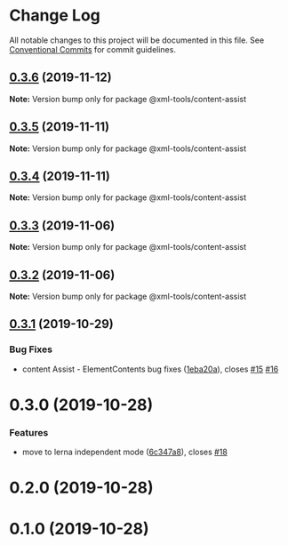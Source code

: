 # Change Log

All notable changes to this project will be documented in this file.
See [Conventional Commits](https://conventionalcommits.org) for commit guidelines.

## [0.3.6](https://github.com/sap/xml-tools/compare/@xml-tools/content-assist@0.3.5...@xml-tools/content-assist@0.3.6) (2019-11-12)

**Note:** Version bump only for package @xml-tools/content-assist

## [0.3.5](https://github.com/sap/xml-tools/compare/@xml-tools/content-assist@0.3.4...@xml-tools/content-assist@0.3.5) (2019-11-11)

**Note:** Version bump only for package @xml-tools/content-assist

## [0.3.4](https://github.com/sap/xml-tools/compare/@xml-tools/content-assist@0.3.3...@xml-tools/content-assist@0.3.4) (2019-11-11)

**Note:** Version bump only for package @xml-tools/content-assist

## [0.3.3](https://github.com/sap/xml-tools/compare/@xml-tools/content-assist@0.3.2...@xml-tools/content-assist@0.3.3) (2019-11-06)

**Note:** Version bump only for package @xml-tools/content-assist

## [0.3.2](https://github.com/sap/xml-tools/compare/@xml-tools/content-assist@0.3.1...@xml-tools/content-assist@0.3.2) (2019-11-06)

**Note:** Version bump only for package @xml-tools/content-assist

## [0.3.1](https://github.com/sap/xml-tools/compare/@xml-tools/content-assist@0.3.0...@xml-tools/content-assist@0.3.1) (2019-10-29)

### Bug Fixes

- content Assist - ElementContents bug fixes ([1eba20a](https://github.com/sap/xml-tools/commit/1eba20a)), closes [#15](https://github.com/sap/xml-tools/issues/15) [#16](https://github.com/sap/xml-tools/issues/16)

# 0.3.0 (2019-10-28)

### Features

- move to lerna independent mode ([6c347a8](https://github.com/sap/xml-tools/commit/6c347a8)), closes [#18](https://github.com/sap/xml-tools/issues/18)

# 0.2.0 (2019-10-28)

# 0.1.0 (2019-10-28)
